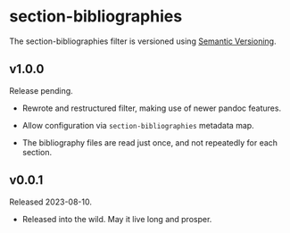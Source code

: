 # section-bibliographies

The section-bibliographies filter is versioned using [Semantic
Versioning][].

[Semantic Versioning]: https://semver.org/

## v1.0.0

Release pending.

-   Rewrote and restructured filter, making use of newer pandoc
    features.

-   Allow configuration via `section-bibliographies` metadata map.

-   The bibliography files are read just once, and not repeatedly
    for each section.

## v0.0.1

Released 2023-08-10.

-   Released into the wild. May it live long and prosper.
